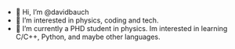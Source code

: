 - 👋 Hi, I’m @davidbauch
- 👀 I’m interested in physics, coding and tech.
- 🌱 I’m currently a PHD student in physics. Im interested in learning C/C++, Python, and maybe other languages.
<!---
davidbauch/davidbauch is a ✨ special ✨ repository because its `README.md` (this file) appears on your GitHub profile.
You can click the Preview link to take a look at your changes.
- 💞️ I’m looking to collaborate on ...
- 📫 How to reach me ...

--->
